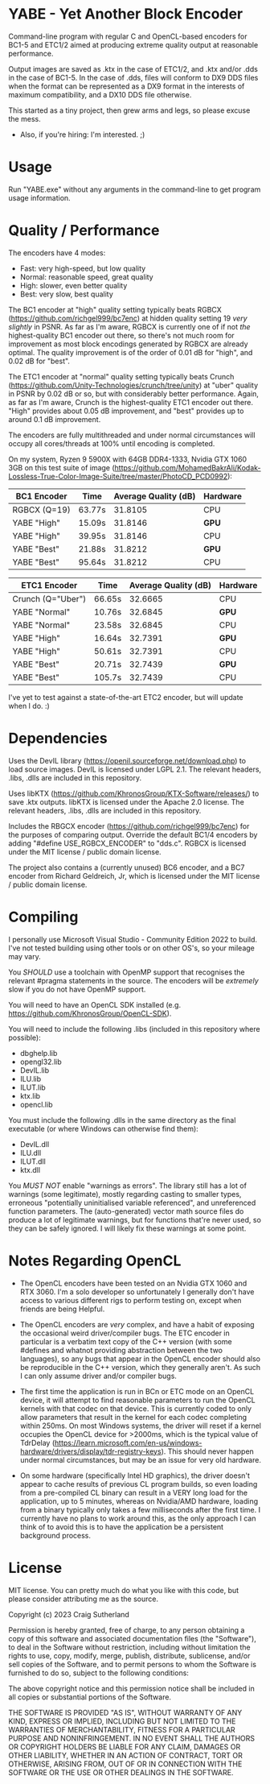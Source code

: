 YABE - Yet Another Block Encoder
================================

Command-line program with regular C and OpenCL-based encoders for BC1-5 and ETC1/2 aimed at producing extreme quality output at reasonable performance.

Output images are saved as .ktx in the case of ETC1/2, and .ktx and/or .dds in the case of BC1-5. In the case of .dds, files will conform to DX9 DDS files when the format can be represented as a DX9 format in the interests of maximum compatibility, and a DX10 DDS file otherwise.

This started as a tiny project, then grew arms and legs, so please excuse the mess.

- Also, if you're hiring: I'm interested. ;)

Usage
=====

Run "YABE.exe" without any arguments in the command-line to get program usage information.

Quality / Performance
=====================

The encoders have 4 modes:

- Fast: very high-speed, but low quality
- Normal: reasonable speed, great quality
- High: slower, even better quality
- Best: very slow, best quality

The BC1 encoder at "high" quality setting typically beats RGBCX (https://github.com/richgel999/bc7enc) at hidden quality setting 19 _very slightly_ in PSNR. As far as I'm aware, RGBCX is currently one of if not _the_ highest-quality BC1 encoder out there, so there's not much room for improvement as most block encodings generated by RGBCX are already optimal. The quality improvement is of the order of 0.01 dB for "high", and 0.02 dB for "best".

The ETC1 encoder at "normal" quality setting typically beats Crunch (https://github.com/Unity-Technologies/crunch/tree/unity) at "uber" quality in PSNR by 0.02 dB or so, but with considerably better performance. Again, as far as I'm aware, Crunch is the highest-quality ETC1 encoder out there. "High" provides about 0.05 dB improvement, and "best" provides up to around 0.1 dB improvement.

The encoders are fully multithreaded and under normal circumstances will occupy all cores/threads at 100% until encoding is completed.

On my system, Ryzen 9 5900X with 64GB DDR4-1333, Nvidia GTX 1060 3GB on this test suite of image (https://github.com/MohamedBakrAli/Kodak-Lossless-True-Color-Image-Suite/tree/master/PhotoCD_PCD0992):

|BC1 Encoder|Time|Average Quality (dB)|Hardware|
|---|---|---|---|
|RGBCX (Q=19)|63.77s|31.8105|CPU|
|YABE "High"|15.09s|31.8146|**GPU**|
|YABE "High"|39.95s|31.8146|CPU|
|YABE "Best"|21.88s|31.8212|**GPU**|
|YABE "Best"|95.64s|31.8212|CPU|

|ETC1 Encoder|Time|Average Quality (dB)|Hardware|
|---|---|---|---|
|Crunch (Q="Uber")|66.65s|32.6665|CPU|
|YABE "Normal"|10.76s|32.6845|**GPU**|
|YABE "Normal"|23.58s|32.6845|CPU|
|YABE "High"|16.64s|32.7391|**GPU**|
|YABE "High"|50.61s|32.7391|CPU|
|YABE "Best"|20.71s|32.7439|**GPU**|
|YABE "Best"|105.7s|32.7439|CPU|

I've yet to test against a state-of-the-art ETC2 encoder, but will update when I do. :)

Dependencies
============

Uses the DevIL library (https://openil.sourceforge.net/download.php) to load source images. DevIL is licensed under LGPL 2.1. The relevant headers, .libs, .dlls are included in this repository.

Uses libKTX (https://github.com/KhronosGroup/KTX-Software/releases/) to save .ktx outputs. libKTX is licensed under the Apache 2.0 license. The relevant headers, .libs, .dlls are included in this repository.

Includes the RBGCX encoder (https://github.com/richgel999/bc7enc) for the purposes of comparing output. Override the default BC1/4 encoders by adding "#define USE_RGBCX_ENCODER" to "dds.c". RGBCX is licensed under the MIT license / public domain license.

The project also contains a (currently unused) BC6 encoder, and a BC7 encoder from Richard Geldreich, Jr, which is licensed under the MIT license / public domain license.

Compiling
=========

I personally use Microsoft Visual Studio - Community Edition 2022 to build. I've not tested building using other tools or on other OS's, so your mileage may vary.

You _SHOULD_ use a toolchain with OpenMP support that recognises the relevant #pragma statements in the source. The encoders will be _extremely_ slow if you do not have OpenMP support.

You will need to have an OpenCL SDK installed (e.g. https://github.com/KhronosGroup/OpenCL-SDK).

You will need to include the following .libs (included in this repository where possible):

- dbghelp.lib
- opengl32.lib
- DevIL.lib
- ILU.lib
- ILUT.lib
- ktx.lib
- opencl.lib

You must include the following .dlls in the same directory as the final executable (or where Windows can otherwise find them):

- DevIL.dll
- ILU.dll
- ILUT.dll
- ktx.dll

You _MUST NOT_ enable "warnings as errors". The library still has a lot of warnings (some legitimate), mostly regarding casting to smaller types, erroneous "potentially uninitialised variable referenced", and unreferenced function parameters. The (auto-generated) vector math source files do produce a lot of legitimate warnings, but for functions that're never used, so they can be safely ignored. I will likely fix these warnings at some point.

Notes Regarding OpenCL
======================

- The OpenCL encoders have been tested on an Nvidia GTX 1060 and RTX 3060. I'm a solo developer so unfortunately I generally don't have access to various different rigs to perform testing on, except when friends are being Helpful.

- The OpenCL encoders are _very_ complex, and have a habit of exposing the occasional weird driver/compiler bugs. The ETC encoder in particular is a verbatim text copy of the C++ version (with some #defines and whatnot providing abstraction between the two languages), so any bugs that appear in the OpenCL encoder should also be reproducible in the C++ version, which they generally aren't. As such I can only assume driver and/or compiler bugs.

- The first time the application is run in BCn or ETC mode on an OpenCL device, it will attempt to find reasonable parameters to run the OpenCL kernels with that codec on that device. This is currently coded to only allow parameters that result in the kernel for each codec completing within 250ms. On most Windows systems, the driver will reset if a kernel occupies the OpenCL device for >2000ms, which is the typical value of TdrDelay (https://learn.microsoft.com/en-us/windows-hardware/drivers/display/tdr-registry-keys). This should never happen under normal circumstances, but may be an issue for very old hardware.

- On some hardware (specifically Intel HD graphics), the driver doesn't appear to cache results of previous CL program builds, so even loading from a pre-compiled CL binary can result in a VERY long load for the application, up to 5 minutes, whereas on Nvidia/AMD hardware, loading from a binary typically only takes a few milliseconds after the first time. I currently have no plans to work around this, as the only approach I can think of to avoid this is to have the application be a persistent background process.

License
=======

MIT license. You can pretty much do what you like with this code, but please consider attributing me as the source.

Copyright (c) 2023 Craig Sutherland

Permission is hereby granted, free of charge, to any person obtaining a copy
of this software and associated documentation files (the "Software"), to deal
in the Software without restriction, including without limitation the rights
to use, copy, modify, merge, publish, distribute, sublicense, and/or sell
copies of the Software, and to permit persons to whom the Software is
furnished to do so, subject to the following conditions:

The above copyright notice and this permission notice shall be included in all
copies or substantial portions of the Software.

THE SOFTWARE IS PROVIDED "AS IS", WITHOUT WARRANTY OF ANY KIND, EXPRESS OR
IMPLIED, INCLUDING BUT NOT LIMITED TO THE WARRANTIES OF MERCHANTABILITY,
FITNESS FOR A PARTICULAR PURPOSE AND NONINFRINGEMENT. IN NO EVENT SHALL THE
AUTHORS OR COPYRIGHT HOLDERS BE LIABLE FOR ANY CLAIM, DAMAGES OR OTHER
LIABILITY, WHETHER IN AN ACTION OF CONTRACT, TORT OR OTHERWISE, ARISING FROM,
OUT OF OR IN CONNECTION WITH THE SOFTWARE OR THE USE OR OTHER DEALINGS IN THE
SOFTWARE.
